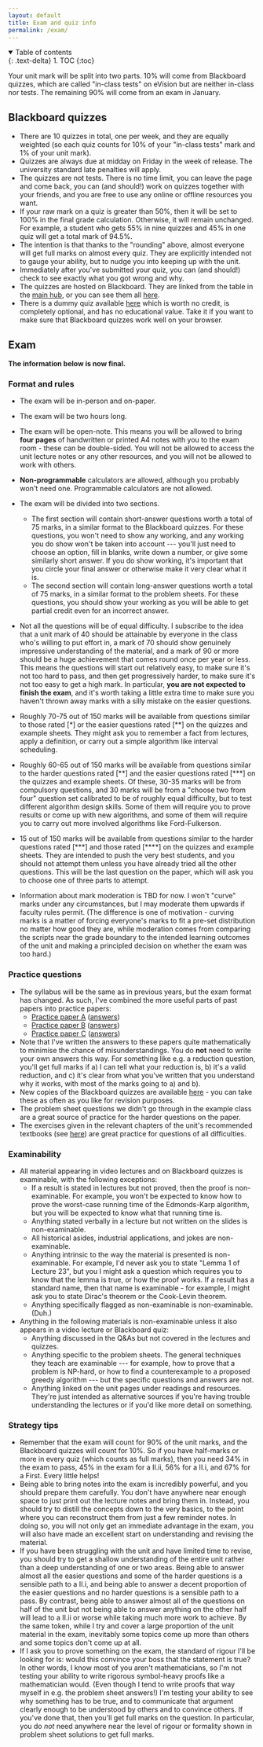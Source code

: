 ```yaml
---
layout: default
title: Exam and quiz info
permalink: /exam/
---
```

<details open markdown="block">
<summary>
Table of contents
</summary>
{: .text-delta}
1. TOC
{:toc}
</details>

Your unit mark will be split into two parts. 10% will come from Blackboard quizzes, which are called "in-class tests" on eVision but are neither in-class nor tests. The remaining 90% will come from an exam in January.

## Blackboard quizzes

* There are 10 quizzes in total, one per week, and they are equally weighted (so each quiz counts for 10% of your "in-class tests" mark and 1% of your unit mark).
* Quizzes are always due at midday on Friday in the week of release. The university standard late penalties will apply.
* The quizzes are not tests. There is no time limit, you can leave the page and come back, you can (and should!) work on quizzes together with your friends, and you are free to use any online or offline resources you want.
* If your raw mark on a quiz is greater than 50%, then it will be set to 100% in the final grade calculation. Otherwise, it will remain unchanged. For example, a student who gets 55% in nine quizzes and 45% in one quiz will get a total mark of 94.5%.
* The intention is that thanks to the "rounding" above, almost everyone will get full marks on almost every quiz. They are explicitly intended not to gauge your ability, but to nudge you into keeping up with the unit.
* Immediately after you've submitted your quiz, you can (and should!) check to see exactly what you got wrong and why.
* The quizzes are hosted on Blackboard. They are linked from the table in the [main hub](../), or you can see them all [here](https://www.ole.bris.ac.uk/webapps/blackboard/content/listContentEditable.jsp?content_id=_8045548_1&course_id=_257213_1&mode=reset).
* There is a dummy quiz available [here](https://www.ole.bris.ac.uk/webapps/blackboard/content/launchAssessment.jsp?course_id=_257213_1&content_id=_8276194_1&mode=cpview) which is worth no credit, is completely optional, and has no educational value. Take it if you want to make sure that Blackboard quizzes work well on your browser. 

## Exam

**The information below is now final.** 

### Format and rules

* The exam will be in-person and on-paper.

* The exam will be two hours long.

* The exam will be open-note. This means you will be allowed to bring **four pages** of handwritten or printed A4 notes with you to the exam room - these can be double-sided. You will not be allowed to access the unit lecture notes or any other resources, and you will not be allowed to work with others.

* **Non-programmable** calculators are allowed, although you probably won't need one. Programmable calculators are not allowed.

* The exam will be divided into two sections. 
   * The first section will contain short-answer questions worth a total of 75 marks, in a similar format to the Blackboard quizzes. For these questions, you won't need to show any working, and any working you do show won't be taken into account --- you'll just need to choose an option, fill in blanks, write down a number, or give some similarly short answer. If you do show working, it's important that you circle your final answer or otherwise make it very clear what it is. 
   * The second section will contain long-answer questions worth a total of 75 marks, in a similar format to the problem sheets. For these questions, you should show your working as you will be able to get partial credit even for an incorrect answer. 

* Not all the questions will be of equal difficulty. I subscribe to the idea that a unit mark of 40 should be attainable by everyone in the class who's willing to put effort in, a mark of 70 should show genuinely impressive understanding of the material, and a mark of 90 or more should be a huge achievement that comes round once per year or less. This means the questions will start out relatively easy, to make sure it's not too hard to pass, and then get progressively harder, to make sure it's not too easy to get a high mark. In particular, **you are not expected to finish the exam**, and it's worth taking a little extra time to make sure you haven't thrown away marks with a silly mistake on the easier questions.

* Roughly 70-75 out of 150 marks will be available from questions similar to those rated [\*] or the easier questions rated [\*\*] on the quizzes and example sheets. They might ask you to remember a fact from lectures, apply a definition, or carry out a simple algorithm like interval scheduling.
* Roughly 60-65 out of 150 marks will be available from questions similar to the harder questions rated [\*\*] and the easier questions rated [\*\*\*] on the quizzes and example sheets. Of these, 30-35 marks will be from compulsory questions, and 30 marks will be from a "choose two from four" question set calibrated to be of roughly equal difficulty, but to test different algorithm design skills. Some of them will require you to prove results or come up with new algorithms, and some of them will require you to carry out more involved algorithms like Ford-Fulkerson. 
* 15 out of 150 marks will be available from questions similar to the harder questions rated [\*\*\*] and those rated [\*\*\*\*] on the quizzes and example sheets. They are intended to push the very best students, and you should not attempt them unless you have already tried all the other questions. This will be the last question on the paper, which will ask you to choose one of three parts to attempt. 

* Information about mark moderation is TBD for now. I won't "curve" marks under any circumstances, but I may moderate them upwards if faculty rules permit. (The difference is one of motivation - curving marks is a matter of forcing everyone's marks to fit a pre-set distribution no matter how good they are, while moderation comes from comparing the scripts near the grade boundary to the intended learning outcomes of the unit and making a principled decision on whether the exam was too hard.)

### Practice questions

* The syllabus will be the same as in previous years, but the exam format has changed. As such, I've combined the more useful parts of past papers into practice papers:
  * [Practice paper A](../exam/paper-A.pdf) ([answers](../exam/paper-A-answers.pdf))
  * [Practice paper B](../exam/paper-B.pdf) ([answers](../exam/paper-B-answers.pdf))
  * [Practice paper C](../exam/paper-C.pdf) ([answers](../exam/paper-C-answers.pdf))
* Note that I've written the answers to these papers quite mathematically to minimise the chance of misunderstandings. You do **not** need to write your own answers this way. For something like e.g. a reduction question, you'll get full marks if a) I can tell what your reduction is, b) it's a valid reduction, and c) it's clear from what you've written that you understand why it works, with most of the marks going to a) and b).
* New copies of the Blackboard quizzes are available [here](https://www.ole.bris.ac.uk/webapps/blackboard/content/listContentEditable.jsp?content_id=_8045551_1&course_id=_257213_1&mode=reset) - you can take these as often as you like for revision purposes.
* The problem sheet questions we didn't go through in the example class are a great source of practice for the harder questions on the paper.
* The exercises given in the relevant chapters of the unit's recommended textbooks (see [here](../readings)) are great practice for questions of all difficulties.

### Examinability

* All material appearing in video lectures and on Blackboard quizzes is examinable, with the following exceptions:
  * If a result is stated in lectures but not proved, then the proof is non-examinable. For example, you won't be expected to know how to prove the worst-case running time of the Edmonds-Karp algorithm, but you will be expected to know what that running time is.
  * Anything stated verbally in a lecture but not written on the slides is non-examinable.
  * All historical asides, industrial applications, and jokes are non-examinable.
  * Anything intrinsic to the way the material is presented is non-examinable. For example, I'd never ask you to state "Lemma 1 of Lecture 23", but you I might ask a question which requires you to know that the lemma is true, or how the proof works. If a result has a standard name, then that name is examinable - for example, I might ask you to state Dirac's theorem or the Cook-Levin theorem. 
  * Anything specifically flagged as non-examinable is non-examinable. (Duh.)
* Anything in the following materials is non-examinable unless it also appears in a video lecture or Blackboard quiz:
  * Anything discussed in the Q&As but not covered in the lectures and quizzes.
  * Anything specific to the problem sheets. The general techniques they teach are examinable --- for example, how to prove that a problem is NP-hard, or how to find a counterexample to a proposed greedy algorithm --- but the specific questions and answers are not.
  * Anything linked on the unit pages under readings and resources. They're just intended as alternative sources if you're having trouble understanding the lectures or if you'd like more detail on something.

### Strategy tips

* Remember that the exam will count for 90% of the unit marks, and the Blackboard quizzes will count for 10%. So if you have half-marks or more in every quiz (which counts as full marks), then you need 34% in the exam to pass, 45% in the exam for a II.ii, 56% for a II.i, and 67% for a First. Every little helps! 
* Being able to bring notes into the exam is incredibly powerful, and you should prepare them carefully. You don't have anywhere near enough space to just print out the lecture notes and bring them in. Instead, you should try to distill the concepts down to the very basics, to the point where you can reconstruct them from just a few reminder notes. In doing so, you will not only get an immediate advantage in the exam, you will also have made an excellent start on understanding and revising the material. 
* If you have been struggling with the unit and have limited time to revise, you should try to get a shallow understanding of the entire unit rather than a deep understanding of one or two areas. Being able to answer almost all the easier questions and some of the harder questions is a sensible path to a II.i, and being able to answer a decent proportion of the easier questions and no harder questions is a sensible path to a pass. By contrast, being able to answer almost all of the questions on half of the unit but not being able to answer anything on the other half will lead to a II.ii or worse while taking much more work to achieve. By the same token, while I try and cover a large proportion of the unit material in the exam, inevitably some topics come up more than others and some topics don't come up at all. 
* If I ask you to prove something on the exam, the standard of rigour I'll be looking for is: would this convince your boss that the statement is true? In other words, I know most of you aren't mathematicians, so I'm not testing your ability to write rigorous symbol-heavy proofs like a mathematician would. (Even though I tend to write proofs that way myself in e.g. the problem sheet answers!) I'm testing your ability to see why something has to be true, and to communicate that argument clearly enough to be understood by others and to convince others. If you've done that, then you'll get full marks on the question. In particular, you do *not* need anywhere near the level of rigour or formality shown in problem sheet solutions to get full marks. 